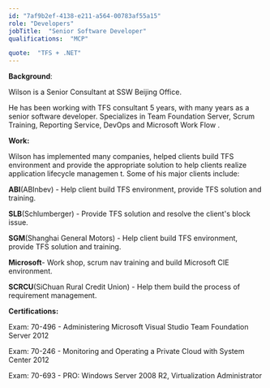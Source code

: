 ```yaml
---
id: "7af9b2ef-4138-e211-a564-00783af55a15"
role: "Developers"
jobTitle:  "Senior Software Developer"
qualifications:  "MCP"

quote:  "TFS + .NET"
---
```


**Background**:

Wilson is a Senior Consultant at SSW Beijing Office.

He has been working with TFS consultant 5 years, with many years as a senior software developer. Specializes in Team Foundation Server, Scrum Training, Reporting Service, DevOps and Microsoft Work Flow .

**Work:**

 Wilson has implemented many companies, helped clients build TFS environment and provide the appropriate solution to help clients realize application lifecycle managemen t. Some of his major clients include:

 **ABI**(ABInbev) - Help client build TFS environment, provide TFS solution and training.

 **SLB**(Schlumberger) - Provide TFS solution and resolve the client's block issue.

 **SGM**(Shanghai General Motors) - Help client build TFS environment, provide TFS solution and training.

 **Microsoft**- Work shop, scrum nav training and build Microsoft CIE environment.

 **SCRCU**(SiChuan Rural Credit Union) - Help them build the process of requirement management.

**Certifications:**

 Exam: 70-496 - Administering Microsoft Visual Studio Team Foundation Server 2012

Exam: 70-246 - Monitoring and Operating a Private Cloud with System Center 2012

Exam: 70-693 - PRO: Windows Server 2008 R2, Virtualization Administrator
